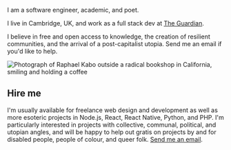 I am a software engineer, academic, and poet.

I live in Cambridge, UK, and work as a full stack dev at [The Guardian](https://github.com/guardian).

I believe in free and open access to knowledge, the creation of resilient communities, and the arrival of a post-capitalist utopia. Send me an email if you'd like to help.

![Photograph of Raphael Kabo outside a radical bookshop in California, smiling and holding a coffee](/assets/raphaelkabo.jpg)

## Hire me

I'm usually available for freelance web design and development as well as more esoteric projects in Node.js, React, React Native, Python, and PHP. I'm particularly interested in projects with collective, communal, political, and utopian angles, and will be happy to help out gratis on projects by and for disabled people, people of colour, and queer folk. [Send me an email](mailto:mail+website@raphaelkabo.com).
